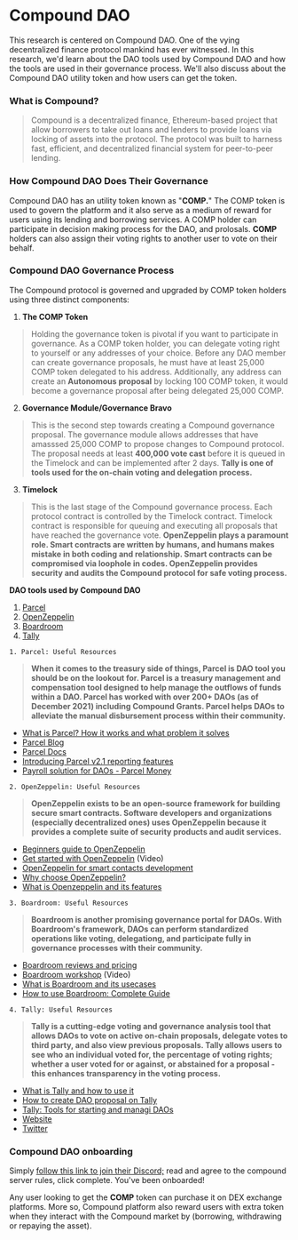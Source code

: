# Compound DAO

This research is centered on Compound DAO. One of the vying decentralized finance protocol mankind has ever witnessed. In this research, we'd learn about the DAO tools used by Compound DAO and how the tools are used in their governance process. We'll also discuss about the Compound DAO utility token and how users can get the token.

### What is Compound?

> Compound is a decentralized finance, Ethereum-based project that allow borrowers to take out loans and lenders to provide loans via locking of assets into the protocol. The protocol was built to harness fast, efficient, and decentralized financial system for peer-to-peer lending.

### How Compound DAO Does Their Governance

Compound DAO has an utility token known as "**COMP.**" The COMP token is used to govern the platform and it also serve as a medium of reward for users using its lending and borrowing services. A COMP holder can participate in decision making process for the DAO, and prolosals. **COMP** holders can also assign their voting rights to another user to vote on their behalf.

### Compound DAO Governance Process

The Compound protocol is governed and upgraded by COMP token holders using three distinct components:

1. **The COMP Token**

> Holding the governance token is pivotal if you want to participate in governance. As a COMP token holder, you can delegate voting right to yourself or any addresses of your choice. Before any DAO member can create governance proposals, he must have at least 25,000 COMP token delegated to his address. Additionally, any address can create an **Autonomous proposal** by locking 100 COMP token, it would become a governance proposal after being delegated 25,000 COMP.

2. **Governance Module/Governance Bravo**

> This is the second step towards creating a Compound governance proposal. The governance module allows addresses that have amasssed 25,000 COMP to propose changes to Compound protocol. The proposal needs at least **400,000 vote cast** before it is queued in the Timelock and can be implemented after 2 days. **Tally is one of tools used for the on-chain voting and delegation process.**

3. **Timelock**

> This is the last stage of the Compound governance process. Each protocol contract is controlled by the Timelock contract. Timelock contract is responsible for queuing and executing all proposals that have reached the governance vote. **OpenZeppelin plays a paramount role. Smart contracts are written by humans, and humans makes mistake in both coding and relationship. Smart contracts can be compromised via loophole in codes. OpenZeppelin provides security and audits the Compound protocol for safe voting process.**

**DAO tools used by Compound DAO**

1. [Parcel](https://parcel.money)
2. [OpenZeppelin](https://tinyurl.com/mr25yzc6)
3. [Boardroom](https://boardroom.io)
4. [Tally](https://tally.xyz)

```
1. Parcel: Useful Resources 
```

> **When it comes to the treasury side of things, Parcel is DAO tool you should be on the lookout for. Parcel is a treasury management and compensation tool designed to help manage the outflows of funds within a DAO. Parcel has worked with over 200+ DAOs (as of December 2021) including Compound Grants. Parcel helps DAOs to alleviate the manual disbursement process within their community.**

* [What is Parcel? How it works and what problem it solves](https://tinyurl.com/yc3vc8dm)
* [Parcel Blog](https://blog.parcel.money)
* [Parcel Docs](https://parceldocs.gitbook.io/parcel-docs/)
* [Introducing Parcel v2.1 reporting features](https://tinyurl.com/yt7hpdwh)
* [Payroll solution for DAOs - Parcel Money](https://tinyurl.com/3797amyn)

```
2. OpenZeppelin: Useful Resources
```

> **OpenZeppelin exists to be an open-source framework for building secure smart contracts. Software developers and organizations (especially decentralized ones) uses OpenZeppelin because it provides a complete suite of security products and audit services.**

* [Beginners guide to OpenZeppelin](https://tinyurl.com/69h77n56)
* [Get started with OpenZeppelin](https://j4xp7fwm) (Video)
* [OpenZeppelin for smart contacts development](https://tinyurl.com/eehpb3sp)
* [Why choose OpenZeppelin?](https://tinyurl.com/y62svarc)
* [What is Openzeppelin and its features](https://tinyurl.com/2p82re39)

```
3. Boardroom: Useful Resources
```

> **Boardroom is another promising governance portal for DAOs. With Boardroom's framework, DAOs can perform standardized operations like voting, delegationg, and participate fully in governance processes with their community.**

* [Boardroom reviews and pricing](https://tinyurl.com/yj2pwaps)
* [Boardroom workshop](https://tinyurl.com/ykevu5mw) (Video)
* [What is Boardroom and its usecases](https://tinyurl.com/mtnfc8sh)
* [How to use Boardroom: Complete Guide](https://tinyurl.com/yappha94)

```
4. Tally: Useful Resources 
```

> **Tally is a cutting-edge voting and governance analysis tool that allows DAOs to vote on active on-chain proposals, delegate votes to third party, and also view previous proposals. Tally allows users to see who an individual voted for, the percentage of voting rights; whether a user voted for or against, or abstained for a proposal - this enhances transparency in the voting process.**

* [What is Tally and how to use it](https://docs.tally.xyz/knowledge-base/tally)
* [How to create DAO proposal on Tally](https://tinyurl.com/yc78h7py)
* [Tally: Tools for starting and managi DAOs](https://tinyurl.com/59jab47k)
* [Website](https://www.withtally.com)
* [Twitter](https://tinyurl.com/27x43u37)

### Compound DAO onboarding

Simply [follow this link to join their Discord;](https://tinyurl.com/43a3wf2r) read and agree to the compound server rules, click complete. You've been onboarded!

Any user looking to get the **COMP** token can purchase it on DEX exchange platforms. More so, Compound platform also reward users with extra token when they interact with the Compound market by (borrowing, withdrawing or repaying the asset).
